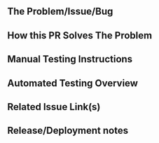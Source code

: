 ## The Problem/Issue/Bug

## How this PR Solves The Problem

## Manual Testing Instructions

## Automated Testing Overview

<!-- Please provide an overview of tests introduced by this PR, or an explanation
for why no tests are needed. -->

## Related Issue Link(s)

## Release/Deployment notes

<!-- Does this affect anything else, or are there ramifications for other code?
Does anything have to be done on deployment? -->
